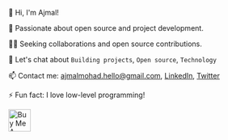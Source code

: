 👋 Hi, I'm Ajmal!

🌱 Passionate about open source and project development.

👨‍💻 Seeking collaborations and open source contributions.

💬 Let's chat about ```Building projects```, ```Open source```, ```Technology```

📫 Contact me: ajmalmohad.hello@gmail.com, [LinkedIn](https://www.linkedin.com/in/ajmalmohad/), [Twitter](https://twitter.com/ajmalmohad_/)

⚡ Fun fact: I love low-level programming!

<a href="https://www.buymeacoffee.com/ajmalmohad" target="_blank"><img src="https://cdn.buymeacoffee.com/buttons/v2/arial-yellow.png" alt="Buy Me A Coffee" style="height: 44px !important;" ></a>
